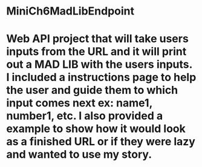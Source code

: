 # MiniCh6MadLibEndpoint

# Web API project that will take users inputs from the URL and it will print out a MAD LIB with the users inputs. I included a instructions page to help the user and guide them to which input comes next ex: name1, number1, etc. I also provided a example to show how it would look as a finished URL or if they were lazy and wanted to use my story.
